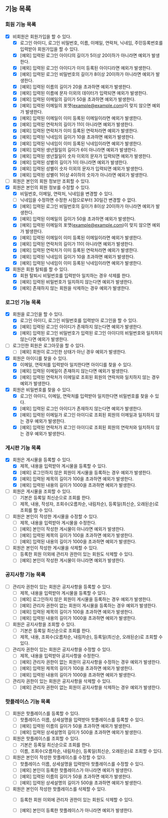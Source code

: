 ## 기능 목록

### 회원 기능 목록

- [x] 비회원은 회원가입을 할 수 있다.
  - [x] 로그인 아이디, 로그인 비밀번호, 이름, 이메일, 연락처, 닉네임, 주민등록번호를 입력받아 회원가입을 할 수 있다.
  - [x] [예외] 입력된 로그인 아이디의 길이가 5이상 20이하가 아니라면 예외가 발생한다.
  - [x] [예외] 입력된 로그인 아이디가 이미 등록된 아이디라면 예외가 발생한다.
  - [x] [예외] 입력된 로그인 비밀번호의 길이가 8이상 20이하가 아니라면 예외가 발생한다. 
  - [x] [예외] 입력된 이름의 길이가 20을 초과하면 예외가 발생한다.
  - [x] [예외] 입력된 이름에 문자 이외의 데이터가 입력되면 예외가 발생한다.
  - [x] [예외] 입력된 이메일의 길이가 50을 초과하면 예외가 발생한다.
  - [x] [예외] 입력된 이메일의 포맷(example@example.com)이 맞지 않으면 예외가 발생한다.
  - [x] [예외] 입력된 이메일이 이미 등록된 이메일이라면 예외가 발생한다.
  - [x] [예외] 입력된 연락처의 길이가 11이 아니라면 예외가 발생한다.
  - [x] [예외] 입력된 연락처가 이미 등록된 연락처라면 예외가 발생한다.
  - [x] [예외] 입력된 닉네임의 길이가 10을 초과하면 예외가 발생한다.
  - [x] [예외] 입력된 닉네임이 이미 등록된 닉네임이라면 예외가 발생한다.
  - [x] [예외] 입력된 생년월일의 길이가 6이 아니라면 예외가 발생한다.
  - [x] [예외] 입력된 생년월일이 숫자 이외의 문자가 입력되면 예외가 발생한다.
  - [x] [예외] 입력된 성별의 길이가 1이 아니라면 예외가 발생한다.
  - [x] [예외] 입력된 성별이 숫자 이외의 문자가 입력되면 예외가 발생한다.
  - [x] [예외] 입력된 성별이 1이상 4이하의 숫자가 아니라면 예외가 발생한다. 
- [ ] 회원은 본인의 회원 정보만 조회할 수 있다.
- [x] 회원은 본인의 회원 정보를 수정할 수 있다.
  - [x] 비밀번호, 이메일, 연락처, 닉네임을 변경할 수 있다.
  - [ ] 닉네임을 수정하면 수정한 시점으로부터 30일간 변경할 수 없다.
  - [x] [예외] 입력된 로그인 비밀번호의 길이가 8이상 20이하가 아니라면 예외가 발생한다.
  - [x] [예외] 입력된 이메일의 길이가 50을 초과하면 예외가 발생한다.
  - [x] [예외] 입력된 이메일의 포맷(example@example.com)이 맞지 않으면 예외가 발생한다.
  - [x] [예외] 입력된 이메일이 이미 등록된 이메일이라면 예외가 발생한다.
  - [x] [예외] 입력된 연락처의 길이가 11이 아니라면 예외가 발생한다.
  - [x] [예외] 입력된 연락처가 이미 등록된 연락처라면 예외가 발생한다.
  - [x] [예외] 입력된 닉네임의 길이가 10을 초과하면 예외가 발생한다.
  - [x] [예외] 입력된 닉네임이 이미 등록된 닉네임이라면 예외가 발생한다.
- [x] 회원은 회원 탈퇴를 할 수 있다.
  - [x] 회원 탈퇴시 비밀번호를 입력받아 일치하는 경우 삭제를 한다.
  - [x] [예외] 입력된 비밀번호가 일치하지 않는다면 예외가 발생한다.
  - [x] [예외] 존재하지 않는 회원을 삭제하는 경우 예외가 발생한다.

### 로그인 기능 목록

- [x] 회원을 로그인을 할 수 있다.
  - [x] 로그인 아이디, 로그인 비밀번호를 입력받아 로그인을 할 수 있다.
  - [x] [예외] 입력된 로그인 아이디가 존재하지 않는다면 예외가 발생한다.
  - [x] [예외] 입력된 로그인 비밀번호가 입력된 로그인 아이디의 비밀번호와 일치하지 않는다면 예외가 발생한다.
- [ ] 로그인한 회원은 로그아웃을 할 수 있다.
  - [ ] [예외] 회원이 로그인한 상태가 아닌 경우 예외가 발생한다.
- [x] 회원은 아이디를 찾을 수 있다.
  - [x] 이메일, 연락처를 입력받아 일치한다면 아이디를 찾을 수 있다.
  - [x] [예외] 입력된 이메일이 존재하지 않는다면 예외가 발생한다.
  - [x] [예외] 입력된 연락처가 이메일로 조회된 회원의 연락처와 일치하지 않는 경우 예외가 발생한다.
- [x] 회원은 비밀번호를 찾을 수 있다.
  - [x] 로그인 아이디, 이메일, 연락처를 입력받아 일치한다면 비밀번호를 찾을 수 있다.
  - [x] [예외] 입력된 로그인 아이디가 존재하지 않는다면 예외가 발생한다.
  - [x] [예외] 입력된 이메일가 로그인 아이디로 조회된 회원의 이메일과 일치하지 않는 경우 예외가 발생한다.
  - [x] [예외] 입력된 연락처가 로그인 아이디로 조회된 회원의 연락처와 일치하지 않는 경우 예외가 발생한다.

### 게시판 기능 목록

- [x] 회원은 게시물을 등록할 수 있다.
  - [x] 제목, 내용을 입력받아 게시물을 등록할 수 있다.
  - [x] [예외] 로그인하지 않은 회원이 게시물을 등록하는 경우 예외가 발생한다.
  - [x] [예외] 입력된 제목의 길이가 100을 초과하면 예외가 발생한다.
  - [x] [예외] 입력된 내용의 길이가 1000을 초과하면 예외가 발생한다.
- [ ] 회원은 게시물을 조회할 수 있다.
  - [ ] 기본은 등록일 최신순으로 조회를 한다.
  - [ ] 제목, 내용, 작성자, 조회수(오름차순, 내림차순), 등록일(최신순, 오래된순)로 조회를 할 수 있다.
- [ ] 회원은 본인이 작성한 게시물을 수정할 수 있다.
  - [ ] 제목, 내용을 입력받아 게시물을 수정한다.
  - [ ] [예외] 본인이 작성한 게시물이 아니라면 예외가 발생한다.
  - [ ] [예외] 입력된 제목의 길이가 100을 초과하면 예외가 발생한다.
  - [ ] [예외] 입력된 내용의 길이가 1000을 초과하면 예외가 발생한다.
- [ ] 회원은 본인이 작성한 게시물을 삭제할 수 있다.
  - [ ] 등록한 회원 이외에 관리자 권한이 있는 회원도 삭제할 수 있다.
  - [ ] [예외] 본인이 작성한 게시물이 아니라면 예외가 발생한다.

### 공지사항 기능 목록

- [ ] 관리자 권한이 있는 회원은 공지사항을 등록할 수 있다.
  - [ ] 제목, 내용을 입력받아 게시물을 등록할 수 있다.
  - [ ] [예외] 로그인하지 않은 회원이 게시물을 등록하는 경우 예외가 발생한다.
  - [ ] [예외] 관리자 권한이 없는 회원이 게시물을 등록하는 경우 예외가 발생한다.
  - [ ] [예외] 입력된 제목의 길이가 100을 초과하면 예외가 발생한다.
  - [ ] [예외] 입력된 내용의 길이가 1000을 초과하면 예외가 발생한다.
- [ ] 회원은 공지사항을 조회할 수 있다.
  - [ ] 기본은 등록일 최신순으로 조회를 한다.
  - [ ] 제목, 내용, 조회수(오름차순, 내림차순), 등록일(최신순, 오래된순)로 조회할 수 있다.
- [ ] 관리자 권한이 있는 회원은 공지사항을 수정할 수 있다.
  - [ ] 제목, 내용을 입력받아 공지사항을 수정한다.
  - [ ] [예외] 관리자 권한이 없는 회원이 공지사항을 수정하는 경우 예외가 발생한다.
  - [ ] [예외] 입력된 제목의 길이가 100을 초과하면 예외가 발생한다.
  - [ ] [예외] 입력된 내용의 길이가 1000을 초과하면 예외가 발생한다.
- [ ] 관리자 권한이 있는 회원은 공지사항을 삭제할 수 있다.
  - [ ] [예외] 관리자 권한이 없는 회원이 공지사항을 삭제하는 경우 예외가 발생한다.

### 핫플레이스 기능 목록

- [ ] 회원은 핫플레이스를 등록할 수 있다.
  - [ ] 핫플레이스 이름, 상세설명을 입력받아 핫플레이스를 등록할 수 있다.
  - [ ] [예외] 입력된 이름의 길이가 50을 초과하면 예외가 발생한다.
  - [ ] [예외] 입력된 상세설명의 길이가 500을 초과하면 예외가 발생한다.
- [ ] 회원은 핫플레이스를 조회할 수 있다.
  - [ ] 기본은 등록일 최신순으로 조회를 한다.
  - [ ] 이름, 조회수(오름차순, 내림차순), 등록일(최신순, 오래된순)로 조회할 수 있다. 
- [ ] 회원은 본인이 작성한 핫플레이스를 수정할 수 있다.
  - [ ] 핫플레이스 이름, 상세설명을 입력받아 핫플레이스를 수정할 수 있다.
  - [ ] [예외] 본인이 등록한 핫플레이스가 아니라면 예외가 발생한다.
  - [ ] [예외] 입력된 이름의 길이가 50을 초과하면 예외가 발생한다.
  - [ ] [예외] 입력된 상세설명의 길이가 500을 초과하면 예외가 발생한다.
- [ ] 회원은 본인이 작성한 핫플레이스를 삭제할 수 있다.
  - [ ] 등록한 회원 이외에 관리자 권한이 있는 회원도 삭제할 수 있다.
  - [ ] [예외] 본인이 등록한 핫플레이스가 아니라면 예외가 발생한다.

